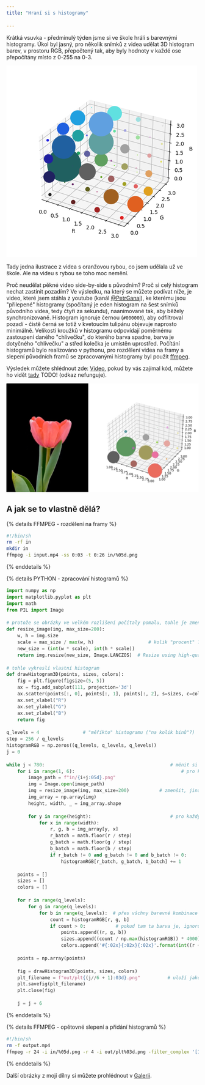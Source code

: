```yaml
---
title: "Hraní si s histogramy"
  
---
```

<!--begin_excerpt-->
Krátká vsuvka - předminulý týden jsme si ve škole hráli s barevnými histogramy.
Úkol byl jasný, pro několik snímků z videa udělat 3D histogram barev, v prostoru RGB,
přepočtený tak, aby byly hodnoty v každé ose přepočítány místo z 0-255 na 0-3.

![h1](/assets/img/histogramy/hist01.png)
<!--end_excerpt-->
Tady jedna ilustrace z videa s oranžovou rybou, co jsem udělala už ve škole. Ale na videu s rybou se toho moc nemění.

Proč neudělat pěkné video side-by-side s původním? Proč si celý histogram nechat zastínit pozadím?
Ve výsledku, na který se můžete podívat níže, je video, které jsem stáhla z youtube (kanál [@PetrGanaj](https://www.youtube.com/@PetrGanaj)),
ke kterému jsou "přilepené" histogramy (spočítaný je eden histogram na šest snímků původního videa,
tedy čtyři za sekundu), naanimované tak, aby běžely synchronizovaně. Histogram ignoruje černou (`#000000`),
aby odfiltroval pozadí - čistě černá se totiž v kvetoucím tulipánu objevuje naprosto minimálně.
Velikosti kroužků v histogramu odpovídají poměrnému zastoupení daného "chlívečku", do kterého barva spadne,
barva je dotyčného "chlívečku" a střed kolečka je umístěn uprostřed.
Počítání histogramů bylo realizováno v pythonu, pro rozdělení videa na framy a slepení původních
framů se zpracovanými histogramy byl použit [ffmpeg](https://ffmpeg.org/).

Výsledek můžete shlédnout zde: [Video](https://youtu.be/YmgYflAUBVc), pokud by vás zajímal kód,
můžete ho vidět [tady](https://matcha1309.github.io/histogram) TODO! (odkaz nefunguje).

![h2](/assets/img/histogramy/hist02.jpg)

## A jak se to vlastně dělá? 

{% details FFMPEG - rozdělení na framy %}
```bash
#!/bin/sh
rm -rf in
mkdir in
ffmpeg -i input.mp4 -ss 0:03 -t 0:26 in/%05d.png
```
{% enddetails %}

{% details PYTHON - zpracování histogramů %}
```python
import numpy as np
import matplotlib.pyplot as plt
import math
from PIL import Image

# protože se obrázky ve velkém rozlišení počítaly pomalu, tohle je zmenší, což nám ale moc nevadíí
def resize_image(img, max_size=200):
    w, h = img.size
    scale = max_size / max(w, h)                    # kolik "procent" ? 
    new_size = (int(w * scale), int(h * scale))  
    return img.resize(new_size, Image.LANCZOS)  # Resize using high-quality filter      https://docs.scipy.org/doc/scipy/reference/generated/scipy.signal.windows.lanczos.html

# tohle vykreslí vlastní histogram
def drawHistogram3D(points, sizes, colors):
    fig = plt.figure(figsize=(5, 5))
    ax = fig.add_subplot(111, projection='3d')
    ax.scatter(points[:, 0], points[:, 1], points[:, 2], s=sizes, c=colors, alpha=1)  
    ax.set_xlabel("R")
    ax.set_ylabel("G")
    ax.set_zlabel("B")
    return fig  

q_levels = 4                # "měříkto" histogramu ("na kolik binů"?)
step = 256 / q_levels
histogramRGB = np.zeros((q_levels, q_levels, q_levels))  
j = 0

while j < 780:                                              # měnit si to na počet framů v in (na které se rozsekalo video)
    for i in range(1, 6):                                       # pro kazdy obrázek ze skpiny po 6, z těch bude histogram
        image_path = f"in/{i+j:05d}.png" 
        img = Image.open(image_path)
        img = resize_image(img, max_size=200)           # zmenšit, jinak je to pomalý
        img_array = np.array(img)
        height, width, _ = img_array.shape
                                            
        for y in range(height):                             # pro každý pixel v obrázku, na ktrý právě koukáme
            for x in range(width):
                r, g, b = img_array[y, x]
                r_batch = math.floor(r / step)
                g_batch = math.floor(g / step)
                b_batch = math.floor(b / step)
                if r_batch != 0 and g_batch != 0 and b_batch != 0:      # jen pokud ma obrázek črné pozadí, tohle ho ignoruje, lze kompenzovat jakékoli    
                    histogramRGB[r_batch, g_batch, b_batch] += 1        # pro každý px spočítá, kam spadne a tomu zvýší value

    points = []
    sizes = []
    colors = []

    for r in range(q_levels):
        for g in range(q_levels):
            for b in range(q_levels):  # přes všchny barevné kombinace
                count = histogramRGB[r, g, b]
                if count > 0:           # pokud tam ta barva je, ignoruj nezastoupené 
                    points.append((r, g, b))
                    sizes.append((count / np.max(histogramRGB)) * 4000)  # rescale, protože kfyž to není znormované, vypadá hnusně
                    colors.append('#{:02x}{:02x}{:02x}'.format(int((r + 0.5) * step), int((g + 0.5) * step), int((b + 0.5) * step)))        # zprostředka kroku, tedy velikosti krychliky

    points = np.array(points)
    
    fig = drawHistogram3D(points, sizes, colors)
    plt_filename = f"out/plt{(j//6 + 1):03d}.png"          # uloží jako plt001.png atd...
    plt.savefig(plt_filename)
    plt.close(fig)

    j = j + 6
```
{% enddetails %}

{% details FFMPEG - opětovné slepení a přidání histogramů %}
```bash
#!/bin/sh
rm -f output.mp4
ffmpeg -r 24 -i in/%05d.png -r 4 -i out/plt%03d.png -filter_complex '[1]scale=h=738:w=-1[1s];[0][1s]hstack' -c:v libx264 output.mp4
```
{% enddetails %}

Další obrázky z mojí dílny si můžete prohlédnout v [Galerii](/galerie/).
